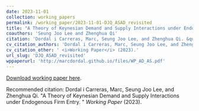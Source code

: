 ```yaml
---
date: 2023-11-01
collection: working_papers
permalink: /working_paper/2023-11-01-DJQ_ASAD_revisited
title: "A Theory of Keynesian Demand and Supply Interactions under Endogenous Firm Entry"
coauthors: 'Seung Joo Lee and Zhenghua Qi'
citation: 'Dordal i Carreras, Marc, Seung Joo Lee, and Zhenghua Qi. &quot;A Theory of Keynesian Demand and Supply Interactions under Endogenous Firm Entry. &quot;  <i>Working Paper</i> (2023).'
cv_citation_authors: 'Dordal i Carreras, Marc, Seung Joo Lee, and Zhenghua Qi.'
cv_citation_other: ' <i>Working Paper</i> (2023).'
url_slug: 'DJQ_ASAD_revisited'
wppaperurl: 'http://marcdordal.github.io/files/WP_AD_AS.pdf'
---
```

[Download working paper here](http://marcdordal.github.io/files/WP_AD_AS.pdf).

Recommended citation: Dordal i Carreras, Marc, Seung Joo Lee, and Zhenghua Qi. "A Theory of Keynesian Demand and Supply Interactions under Endogenous Firm Entry. "  <i>Working Paper</i> (2023).